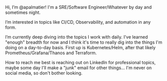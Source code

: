 Hi, I’m @apalmatier! I'm a SRE/Software Engineer/Whatever by day and sometimes night.

I’m interested in topics like CI/CD, Observability, and automation in any form.

I’m currently deep diving into the topics I work with daily. I've learned "enough" breadth for now and I think it's time to really dig into the things
I'm doing on a day-to-day basis. First up is Kubernetes/Helm, after that likely Prometheus/Grafana/Thanos and Terraform.

How to reach me best is reaching out on LinkedIn for professional topics, maybe some day I'll make a "junk" email for other things... I'm never on social
media, so don't bother looking.

<!---
apalmatier/apalmatier is a ✨ special ✨ repository because its `README.md` (this file) appears on your GitHub profile.
You can click the Preview link to take a look at your changes.
--->
